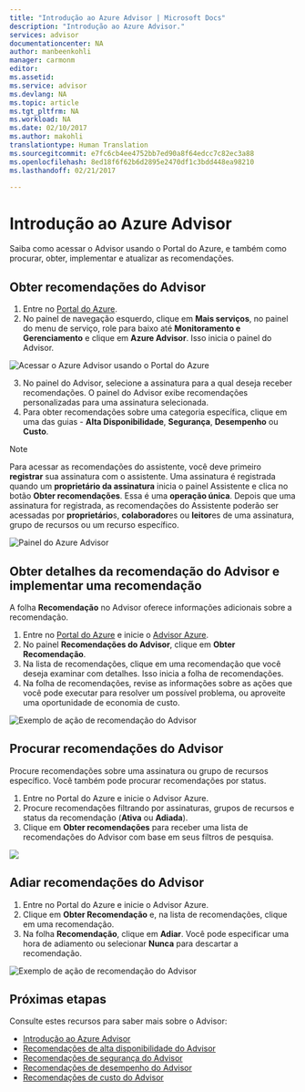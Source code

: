 ```yaml
---
title: "Introdução ao Azure Advisor | Microsoft Docs"
description: "Introdução ao Azure Advisor."
services: advisor
documentationcenter: NA
author: manbeenkohli
manager: carmonm
editor: 
ms.assetid: 
ms.service: advisor
ms.devlang: NA
ms.topic: article
ms.tgt_pltfrm: NA
ms.workload: NA
ms.date: 02/10/2017
ms.author: makohli
translationtype: Human Translation
ms.sourcegitcommit: e7fc6cb4ee4752bb7ed90a8f64edcc7c82ec3a88
ms.openlocfilehash: 8ed18f6f62b6d2895e2470df1c3bdd448ea98210
ms.lasthandoff: 02/21/2017

---
```


# <a name="get-started-with-azure-advisor"></a>Introdução ao Azure Advisor

Saiba como acessar o Advisor usando o Portal do Azure, e também como procurar, obter, implementar e atualizar as recomendações.

## <a name="get-advisor-recommendations"></a>Obter recomendações do Advisor

1. Entre no [Portal do Azure](https://portal.azure.com).
2. No painel de navegação esquerdo, clique em **Mais serviços**, no painel do menu de serviço, role para baixo até **Monitoramento e Gerenciamento** e clique em **Azure Advisor**. Isso inicia o painel do Advisor.

  ![Acessar o Azure Advisor usando o Portal do Azure](./media/advisor-overview/advisor-azure-portal-menu.png) 

3. No painel do Advisor, selecione a assinatura para a qual deseja receber recomendações. O painel do Advisor exibe recomendações personalizadas para uma assinatura selecionada. 
4. Para obter recomendações sobre uma categoria específica, clique em uma das guias - **Alta Disponibilidade**, **Segurança**, **Desempenho** ou **Custo**.
 
> [!NOTE]
> Para acessar as recomendações do assistente, você deve primeiro **registrar** sua assinatura com o assistente. Uma assinatura é registrada quando um **proprietário da assinatura** inicia o painel Assistente e clica no botão **Obter recomendações**. Essa é uma **operação única**. Depois que uma assinatura for registrada, as recomendações do Assistente poderão ser acessadas por **proprietário**s, **colaborador**es ou **leitor**es de uma assinatura, grupo de recursos ou um recurso específico.

  ![Painel do Azure Advisor](./media/advisor-overview/advisor-all-tab.png)

## <a name="get-advisor-recommendation-details-and-implement-a-recommendation"></a>Obter detalhes da recomendação do Advisor e implementar uma recomendação

A folha **Recomendação** no Advisor oferece informações adicionais sobre a recomendação. 

1. Entre no [Portal do Azure](https://portal.azure.com) e inicie o [Advisor Azure](https://aka.ms/azureadvisordashboard).
2. No painel **Recomendações do Advisor**, clique em **Obter Recomendação**.
3. Na lista de recomendações, clique em uma recomendação que você deseja examinar com detalhes. Isso inicia a folha de recomendações.
4. Na folha de recomendações, revise as informações sobre as ações que você pode executar para resolver um possível problema, ou aproveite uma oportunidade de economia de custo. 
  
  ![Exemplo de ação de recomendação do Advisor](./media/advisor-overview/advisor-recommendation-action-example.png)

## <a name="search-for-advisor-recommendations"></a>Procurar recomendações do Advisor

Procure recomendações sobre uma assinatura ou grupo de recursos específico. Você também pode procurar recomendações por status.

1. Entre no Portal do Azure e inicie o Advisor Azure.
2. Procure recomendações filtrando por assinaturas, grupos de recursos e status da recomendação (**Ativa** ou **Adiada**).
3. Clique em **Obter recomendações** para receber uma lista de recomendações do Advisor com base em seus filtros de pesquisa.

  ![](./media/advisor-get-started/advisor-search.png)

## <a name="snooze-advisor-recommendations"></a>Adiar recomendações do Advisor

1. Entre no Portal do Azure e inicie o Advisor Azure.
2. Clique em **Obter Recomendação** e, na lista de recomendações, clique em uma recomendação.
3. Na folha **Recomendação**, clique em **Adiar**.  Você pode especificar uma hora de adiamento ou selecionar **Nunca** para descartar a recomendação.

  ![Exemplo de ação de recomendação do Advisor](./media/advisor-get-started/advisor-snooze.png)



## <a name="next-steps"></a>Próximas etapas

Consulte estes recursos para saber mais sobre o Advisor:
-  [Introdução ao Azure Advisor](advisor-overview.md)
-  [Recomendações de alta disponibilidade do Advisor](advisor-high-availability-recommendations.md)
-  [Recomendações de segurança do Advisor](advisor-security-recommendations.md)
-  [Recomendações de desempenho do Advisor](advisor-performance-recommendations.md)
-  [Recomendações de custo do Advisor](advisor-performance-recommendations.md)

